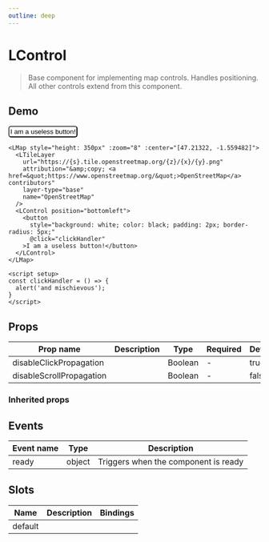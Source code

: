 ```yaml
---
outline: deep
---
```


# LControl

> Base component for implementing map controls. Handles positioning. All other controls extend from this component.

## Demo

<script setup>
import L from "leaflet";
import "leaflet/dist/leaflet.css";
import { LMap, LTileLayer, LControl } from '@vue-leaflet/vue-leaflet';

const clickHandler = () => {
  alert('and mischievous');
}
</script>

<LMap style="height: 350px" :zoom="8" :center="[47.21322, -1.559482]">
  <LTileLayer
    url="https://{s}.tile.openstreetmap.org/{z}/{x}/{y}.png"
    attribution="&amp;copy; <a href=&quot;https://www.openstreetmap.org/&quot;>OpenStreetMap</a> contributors"
    layer-type="base"
    name="OpenStreetMap"
  />
  <LControl position="bottomleft">
    <button
      style="background: white; color: black; padding: 2px; border-radius: 5px;"
      @click="clickHandler"
    >I am a useless button!</button>
  </LControl>
</LMap>

```vue{8-13}
<LMap style="height: 350px" :zoom="8" :center="[47.21322, -1.559482]">
  <LTileLayer
    url="https://{s}.tile.openstreetmap.org/{z}/{x}/{y}.png"
    attribution="&amp;copy; <a href=&quot;https://www.openstreetmap.org/&quot;>OpenStreetMap</a> contributors"
    layer-type="base"
    name="OpenStreetMap"
  />
  <LControl position="bottomleft">
    <button
      style="background: white; color: black; padding: 2px; border-radius: 5px;"
      @click="clickHandler"
    >I am a useless button!</button>
  </LControl>
</LMap>

<script setup>
const clickHandler = () => {
  alert('and mischievous');
}
</script>
```

## Props

| Prop name                | Description | Type    | Required | Default |
| ------------------------ | ----------- | ------- | -------- | ------- |
| disableClickPropagation  |             | Boolean | -        | true    |
| disableScrollPropagation |             | Boolean | -        | false   |

### Inherited props

<!--@include: ./props/control-props.md-->

## Events

| Event name | Type   | Description                          |
| ---------- | ------ | ------------------------------------ |
| ready      | object | Triggers when the component is ready |

## Slots

| Name    | Description | Bindings |
| ------- | ----------- | -------- |
| default |             |          |
